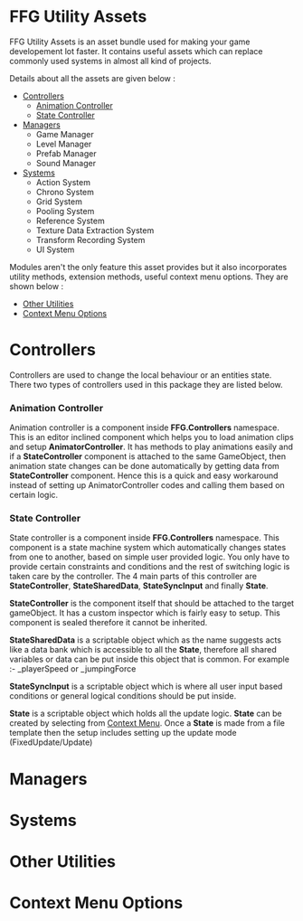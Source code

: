 
# FFG Utility Assets

FFG Utility Assets is an asset bundle used for making your game developement lot faster. It contains useful assets which can replace commonly used systems in almost all kind of projects.

Details about all the assets are given below :

- [Controllers](#Controllers)
    - [Animation Controller](###Animation_Controller)
    - [State Controller](###State_Controller)
- [Managers](#Managers)
    - Game Manager
    - Level Manager
    - Prefab Manager
    - Sound Manager
- [Systems](#Systems)
    - Action System
    - Chrono System
    - Grid System
    - Pooling System
    - Reference System
    - Texture Data Extraction System
    - Transform Recording System
    - UI System

Modules aren't the only feature this asset provides but it also incorporates utility methods, extension methods, useful context menu options. They are shown below :
- [Other Utilities](#Other_Utilities)
- [Context Menu Options](#Context_Menu_Options)


# Controllers
Controllers are used to change the local behaviour or an entities state. There two types of controllers used in this package they are listed below.

### Animation Controller
Animation controller is a component inside **FFG.Controllers** namespace. 
This is an editor inclined component which helps you to load animation clips and setup **AnimatorController**. 
It has methods to play animations easily and if a **StateController** component is attached to the same GameObject, then animation state changes can be done automatically 
by getting data from **StateController** component.
Hence this is a quick and easy workaround instead of setting up AnimatorController codes and calling them based on certain logic.

### State Controller
State controller is a component inside **FFG.Controllers** namespace. 
This component is a state machine system which automatically changes states from one to another, based on simple user provided logic.
You only have to provide certain constraints and conditions and the rest of switching logic is taken care by the controller. 
The 4 main parts of this controller are **StateController**, **StateSharedData**, **StateSyncInput** and finally **State**. 

**StateController** is the component itself that should be attached to the target gameObject. It has a custom inspector which is fairly easy to setup. This component is sealed therefore it cannot be inherited.

**StateSharedData** is a scriptable object which as the name suggests acts like a data bank which is accessible to all the **State**, therefore all shared variables or data can be put inside this 
object that is common. For example :- _playerSpeed or _jumpingForce

**StateSyncInput** is a scriptable object which is where all user input based conditions or general logical conditions should be put inside.

**State** is a scriptable object which holds all the update logic. **State** can be created by selecting from [Context Menu](#Context_Menu_Options). Once a **State** is made from a file template then the setup includes setting up the update mode (FixedUpdate/Update)

# Managers

# Systems

# Other Utilities

# Context Menu Options
